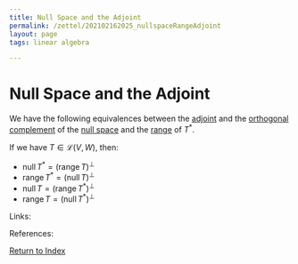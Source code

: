 ```yaml
---
title: Null Space and the Adjoint
permalink: /zettel/202102162025_nullspaceRangeAdjoint
layout: page
tags: linear algebra

---
```

# Null Space and the Adjoint

We have the following equivalences between the [adjoint](202102161843_adjointDefinition) and the 
[orthogonal complement](202102151112_orthogonalComplementDefinition) of the [null space](202102071742_nullSpaceDefinition) 
and the [range](202102071800_rangeDefinition) of $T^*$.

If we have $T \in \mathcal{L}(V,W)$, then:
- $\textrm{null} \, T^* = (\textrm{range} \, T)^{\bot}$
- $\textrm{range} \, T^* = (\textrm{null} \, T)^{\bot}$
- $\textrm{null} \, T = (\textrm{range} \, T^*)^{\bot}$
- $\textrm{range} \, T = (\textrm{null} \, T^*)^{\bot}$

Links: 

References: 

[Return to Index](index)